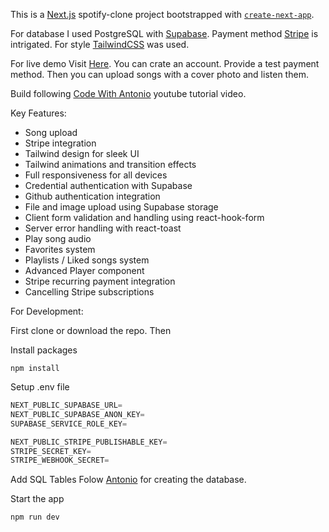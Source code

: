 This is a [Next.js](https://nextjs.org/) spotify-clone project bootstrapped with [`create-next-app`](https://github.com/vercel/next.js/tree/canary/packages/create-next-app).

For database I used PostgreSQL with [Supabase](https://supabase.com/). Payment method [Stripe](https://stripe.com/) is intrigated. For style [TailwindCSS](https://tailwindcss.com/) was used.

For live demo Visit [Here](). You can crate an account. Provide a test payment method. Then you can upload songs with a cover photo and listen them.

Build following [Code With Antonio](https://www.youtube.com/@codewithantonio) youtube tutorial video.

Key Features:

- Song upload
- Stripe integration
- Tailwind design for sleek UI
- Tailwind animations and transition effects
- Full responsiveness for all devices
- Credential authentication with Supabase
- Github authentication integration
- File and image upload using Supabase storage
- Client form validation and handling using react-hook-form
- Server error handling with react-toast
- Play song audio
- Favorites system
- Playlists / Liked songs system
- Advanced Player component
- Stripe recurring payment integration
- Cancelling Stripe subscriptions

For Development:

First clone or download the repo. Then

Install packages

```shell
npm install
```

Setup .env file

```js
NEXT_PUBLIC_SUPABASE_URL=
NEXT_PUBLIC_SUPABASE_ANON_KEY=
SUPABASE_SERVICE_ROLE_KEY=

NEXT_PUBLIC_STRIPE_PUBLISHABLE_KEY=
STRIPE_SECRET_KEY=
STRIPE_WEBHOOK_SECRET=
```

Add SQL Tables
Folow [Antonio](https://www.youtube.com/watch?v=2aeMRB8LL4o&t=3023s) for creating the database.

Start the app

```shell
npm run dev
```
